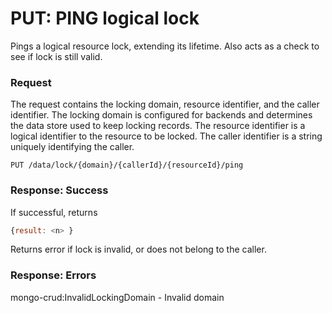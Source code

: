 # PUT: PING logical lock

Pings a logical resource lock, extending its lifetime. Also acts as a
check to see if lock is still valid.

### Request

The request contains the locking domain, resource identifier, and the
caller identifier. The locking domain is configured for backends and
determines the data store used to keep locking records. The resource
identifier is a logical identifier to the resource to be locked. The
caller identifier is a string uniquely identifying the caller.

```
PUT /data/lock/{domain}/{callerId}/{resourceId}/ping
```

### Response: Success
If successful, returns
```javascript
{result: <n> }
```
Returns error if lock is invalid, or does not belong to the caller.

### Response: Errors
mongo-crud:InvalidLockingDomain - Invalid domain

